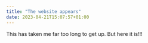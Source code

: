 ```yaml
---
title: "The website appears"
date: 2023-04-21T15:07:57+01:00
---
```

This has taken me far too long to get up. But here it is!!!

